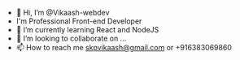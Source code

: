 - 👋 Hi, I’m @Vikaash-webdev
- I'm Professional Front-end Developer
- 🌱 I’m currently learning React and NodeJS
- 💞️ I’m looking to collaborate on ...
- 📫 How to reach me skpvikaash@gmail.com or +916383069860
